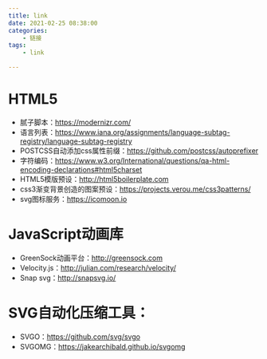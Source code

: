 ```yaml
---
title: link
date: 2021-02-25 08:38:00
categories:
    - 链接
tags:
    - link

---
```


# HTML5

- 腻子脚本：https://modernizr.com/
- 语言列表：https://www.iana.org/assignments/language-subtag-registry/language-subtag-registry
- POSTCSS自动添加css属性前缀：https://github.com/postcss/autoprefixer
- 字符编码：https://www.w3.org/International/questions/qa-html-encoding-declarations#html5charset
- HTML5模版预设：http://html5boilerplate.com
- css3渐变背景创造的图案预设：https://projects.verou.me/css3patterns/
- svg图标服务：https://icomoon.io

# JavaScript动画库

- GreenSock动画平台：http://greensock.com
- Velocity.js：http://julian.com/research/velocity/
- Snap svg：http://snapsvg.io/

# SVG自动化压缩工具：

- SVGO：https://github.com/svg/svgo
- SVGOMG：https://jakearchibald.github.io/svgomg